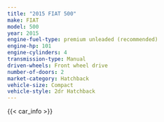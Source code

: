 ```yaml
---
title: "2015 FIAT 500"
make: FIAT
model: 500
year: 2015
engine-fuel-type: premium unleaded (recommended)
engine-hp: 101
engine-cylinders: 4
transmission-type: Manual
driven-wheels: Front wheel drive
number-of-doors: 2
market-category: Hatchback
vehicle-size: Compact
vehicle-style: 2dr Hatchback
---
```


{{< car_info >}}
